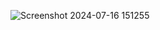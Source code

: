 ![Screenshot 2024-07-16 151255](https://github.com/user-attachments/assets/e3cf3719-3ea5-460f-b248-17fd67a70aae)
